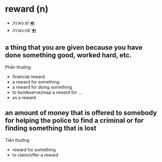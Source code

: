 # reward (n)

- /rɪˈwɔːd/ [🔊](https://www.oxfordlearnersdictionaries.com/media/english/uk_pron/r/rew/rewar/reward__gb_1.mp3)
- /rɪˈwɔːrd/ [🔊](https://www.oxfordlearnersdictionaries.com/media/english/us_pron/r/rew/rewar/reward__us_1.mp3)

## a thing that you are given because you have done something good, worked hard, etc.

Phần thưởng

- financial reward
- a reward for something
- a reward for doing something
- to be/deserve/reap a reward for ...
- as a reward

## an amount of money that is offered to somebody for helping the police to find a criminal or for finding something that is lost

Tiền thưởng

- reward for something
- to claim/offer a reward